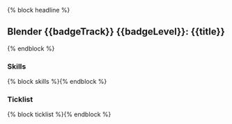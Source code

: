 {% block headline %}

## Blender {{badgeTrack}} {{badgeLevel}}: {{title}}

{% endblock %}

### Skills
{% block skills %}{% endblock %}

### Ticklist
{% block ticklist %}{% endblock %}
